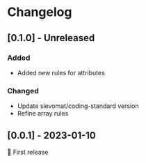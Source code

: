 # Changelog

## [0.1.0] - Unreleased
### Added
- Added new rules for attributes

### Changed
- Update slevomat/coding-standard version
- Refine array rules

## [0.0.1] - 2023-01-10
🚀 First release
